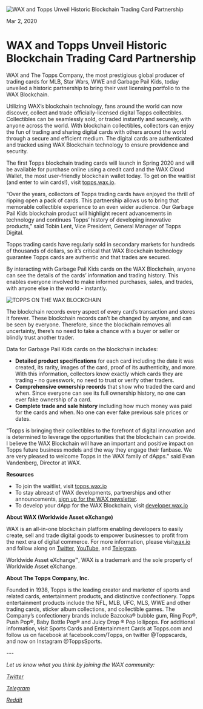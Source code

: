 ![WAX and Topps Unveil Historic Blockchain Trading Card Partnership](https://i.imgur.com/MyFxGfY.png)

Mar 2, 2020


**WAX and Topps Unveil Historic Blockchain Trading Card Partnership**
======================================================================


WAX and The Topps Company, the most prestigious global producer of
trading cards for MLB, Star Wars, WWE and Garbage Pail Kids, today
unveiled a historic partnership to bring their vast licensing portfolio
to the WAX Blockchain.

Utilizing WAX’s blockchain technology, fans around the world can now
discover, collect and trade officially-licensed digital Topps
collectibles. Collectibles can be seamlessly sold, or traded instantly
and securely, with anyone across the world. With blockchain
collectibles, collectors can enjoy the fun of trading and sharing
digital cards with others around the world through a secure and
efficient medium. The digital cards are authenticated and tracked using
WAX Blockchain technology to ensure providence and security.

The first Topps blockchain trading cards will launch in Spring 2020 and
will be available for purchase online using a credit card and the WAX
Cloud Wallet, the most user-friendly blockchain wallet today. To get on
the waitlist (and enter to win cards!), visit
[topps.wax.io](http://topps.wax.io/).

“Over the years, collectors of Topps trading cards have enjoyed the
thrill of ripping open a pack of cards. This partnership allows us to
bring that memorable collectible experience to an even wider audience.
Our Garbage Pail Kids blockchain product will highlight recent
advancements in technology and continues Topps’ history of developing
innovative products,” said Tobin Lent, Vice President, General Manager
of Topps Digital.

Topps trading cards have regularly sold in secondary markets for
hundreds of thousands of dollars, so it’s critical that WAX Blockchain
technology guarantee Topps cards are authentic and that trades are
secured.

By interacting with Garbage Pail Kids cards on the WAX Blockchain,
anyone can see the details of the cards’ information and trading
history. This enables everyone involved to make informed purchases,
sales, and trades, with anyone else in the world - instantly.

![TOPPS ON THE WAX BLOCKCHAIN](https://i.imgur.com/TPUdEYQ.png)

The blockchain records every aspect of every card’s transaction and
stores it forever. These blockchain records can’t be changed by anyone,
and can be seen by everyone. Therefore, since the blockchain removes all
uncertainty, there’s no need to take a chance with a buyer or seller or
blindly trust another trader.

Data for Garbage Pail Kids cards on the blockchain includes:

-   **Detailed product specifications** for each card including the date
    it was created, its rarity, images of the card, proof of its
    authenticity, and more. With this information, collectors know
    exactly which cards they are trading - no guesswork, no need to
    trust or verify other traders.
-   **Comprehensive ownership records** that show who traded the card
    and when. Since everyone can see its full ownership history, no one
    can ever fake ownership of a card.
-   **Complete trade and sale history** including how much money was paid
    for the cards and when. No one can ever fake previous sale prices or
    dates.

“Topps is bringing their collectibles to the forefront of digital
innovation and is determined to leverage the opportunities that the
blockchain can provide. I believe the WAX Blockchain will have an
important and positive impact on Topps future business models and the
way they engage their fanbase. We are very pleased to welcome Topps in
the WAX family of dApps.” said Evan Vandenberg, Director at WAX.

**Resources**

-   To join the waitlist, visit [topps.wax.io](https://topps.wax.io/)
-   To stay abreast of WAX developments, partnerships and other
    announcements, [sign up for the WAX newsletter](https://wax.io/).
-   To develop your dApp for the WAX Blockchain,
    visit [developer.wax.io](https://developer.wax.io/)

**About WAX (Worldwide Asset eXchange)**

WAX is an all-in-one blockchain platform enabling developers to easily
create, sell and trade digital goods to empower businesses to profit
from the next era of digital commerce. For more information, please
visit[wax.io](https://wax.io/) and follow along
on [Twitter](https://twitter.com/wax_io), [YouTube](https://www.youtube.com/channel/UCQPwMpYKMDiudnw41QwliHQ),
and [Telegram](https://t.me/wax_io).

Worldwide Asset eXchange™, WAX is a trademark and the sole property of
Worldwide Asset eXchange.

**About The Topps Company, Inc.**

Founded in 1938, Topps is the leading creator and marketer of sports and
related cards, entertainment products, and distinctive confectionery.
Topps entertainment products include the NFL, MLB, UFC, MLS, WWE and
other trading cards, sticker album collections, and collectible games.
The Company’s confectionery brands include Bazooka® bubble gum, Ring
Pop®, Push Pop®, Baby Bottle Pop® and Juicy Drop ® Pop lollipops. For
additional information, visit Sports Cards and Entertainment Cards at
Topps.com and follow us on facebook at facebook.com/Topps, on twitter
@Toppscards, and now on Instagram @ToppsSports.

*---*

*Let us know what you think by joining the WAX community:*

[*Twitter*](https://go.wax.io/Twitter)

[*Telegram*](https://go.wax.io/Telegram)

[*Reddit*](https://go.wax.io/Reddit)

